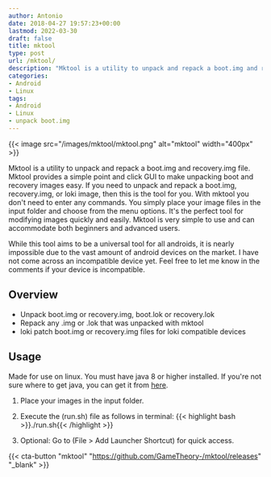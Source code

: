 ```yaml
---
author: Antonio
date: 2018-04-27 19:57:23+00:00
lastmod: 2022-03-30
draft: false
title: mktool
type: post
url: /mktool/
description: "Mktool is a utility to unpack and repack a boot.img and recovery.img file. Mktool provides a simple point and click GUI to make unpacking boot and recovery images easy."
categories:
- Android
- Linux
tags:
- Android
- Linux
- unpack boot.img
---
```


{{< image src="/images/mktool/mktool.png" alt="mktool" width="400px" >}}

Mktool is a utility to unpack and repack a boot.img and recovery.img file. Mktool provides a simple point and click GUI to make unpacking boot and recovery images easy. If you need to unpack and repack a boot.img, recovery.img, or loki image, then this is the tool for you. With mktool you don't need to enter any commands. You simply place your image files in the input folder and choose from the menu options. It's the perfect tool for modifying images quickly and easily. Mktool is very simple to use and can accommodate both beginners and advanced users.

<!--more-->

While this tool aims to be a universal tool for all androids, it is nearly impossible due to the vast amount of android devices on the market. I have not come across an incompatible device yet. Feel free to let me know in the comments if your device is incompatible.

<!--adsense-->

## **Overview**

- Unpack boot.img or recovery.img, boot.lok or recovery.lok
- Repack any .img or .lok that was unpacked with mktool
- loki patch boot.img or recovery.img files for loki compatible devices

## **Usage**

Made for use on linux. You must have java 8 or higher installed. If you're not sure where to get java, you can get it from <a href="https://aws.amazon.com/corretto/" target="_blank">here</a>.

1. Place your images in the input folder.

2. Execute the (run.sh) file as follows in terminal:
{{< highlight bash >}}./run.sh{{< /highlight >}}

3. Optional: Go to (File > Add Launcher Shortcut) for quick access.

{{< cta-button "mktool" "https://github.com/GameTheory-/mktool/releases" "_blank" >}}
